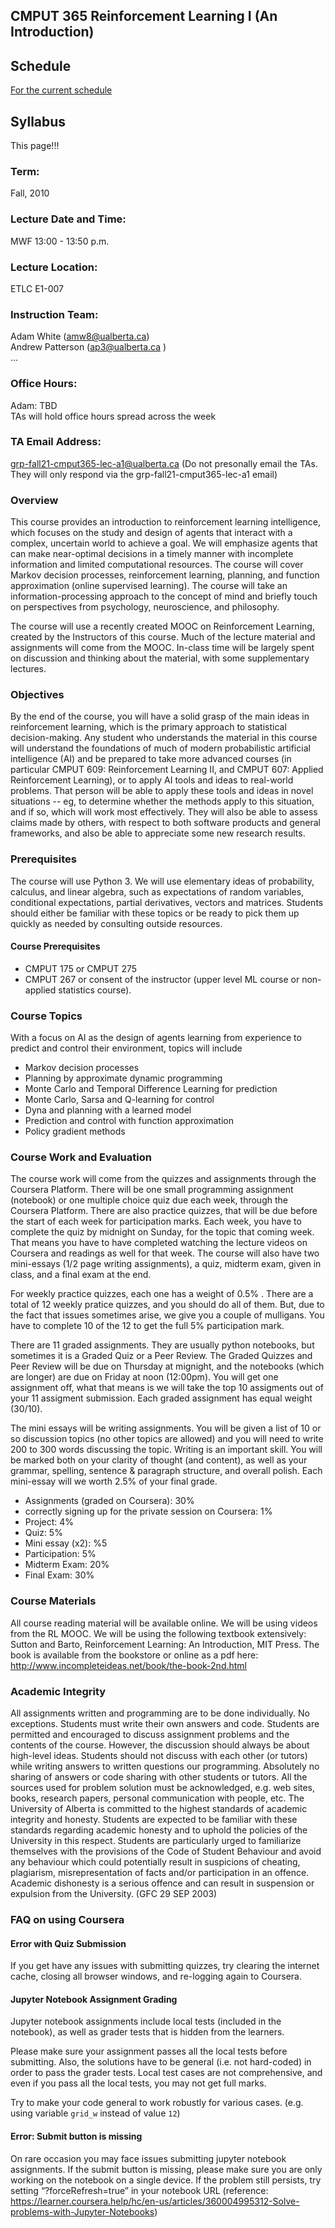 ## CMPUT 365 Reinforcement Learning I (An Introduction)


## Schedule
[For the current schedule](schedule.md)

## Syllabus

This page!!!

### Term: 
Fall, 2010 

### Lecture Date and Time: 
MWF 13:00 - 13:50 p.m.

### Lecture Location: 
ETLC E1-007

### Instruction Team:
Adam White (amw8@ualberta.ca)<br>
Andrew Patterson (ap3@ualberta.ca )<br>
...<br>
 
### Office Hours:
Adam: TBD<br>
TAs will hold office hours spread across the week

### TA Email Address:
grp-fall21-cmput365-lec-a1@ualberta.ca
(Do not presonally email the TAs. They will only respond via the grp-fall21-cmput365-lec-a1 email)

### Overview
This course provides an introduction to reinforcement learning intelligence, which focuses on the study and design of agents that interact with a complex, uncertain world to achieve a goal. We will emphasize agents that can make near-optimal decisions in a timely manner with incomplete information and limited computational resources. The course will cover Markov decision processes, reinforcement learning, planning, and function approximation (online supervised learning). The course will take an information-processing approach to the concept of mind and briefly touch on perspectives from psychology, neuroscience, and philosophy.
 
The course will use a recently created MOOC on Reinforcement Learning, created by the Instructors of this course. Much of the lecture material and assignments will come from the MOOC. In-class time will be largely spent on discussion and thinking about the material, with some supplementary lectures.
 
### Objectives
By the end of the course, you will have a solid grasp of the main ideas in reinforcement learning, which is the primary approach to statistical decision-making. Any student who understands the material in this course will understand the foundations of much of modern probabilistic artificial intelligence (AI) and be prepared to take more advanced courses (in particular CMPUT 609: Reinforcement Learning II, and CMPUT 607: Applied Reinforcement Learning), or to apply AI tools and ideas to real-world problems. That person will be able to apply these tools and ideas in novel situations -- eg, to determine whether the methods apply to this situation, and if so, which will work most effectively. They will also be able to assess claims made by others, with respect to both software products and general frameworks, and also be able to appreciate some new research results.
 
### Prerequisites
The course will use Python 3. We will use elementary ideas of probability, calculus, and linear algebra, such as expectations of random variables, conditional expectations, partial derivatives, vectors and matrices. Students should either be familiar with these topics or be ready to pick them up quickly as needed by consulting outside resources.

#### Course Prerequisites
* CMPUT 175 or CMPUT 275<br>
* CMPUT 267 or consent of the instructor (upper level ML course or non-applied statistics course).
 
### Course Topics
With a focus on AI as the design of agents learning from experience to predict and control their environment, topics will include
* Markov decision processes
* Planning by approximate dynamic programming
* Monte Carlo and Temporal Difference Learning for prediction
* Monte Carlo, Sarsa and Q-learning for control
* Dyna and planning with a learned model
* Prediction and control with function approximation
* Policy gradient methods

### Course Work and Evaluation
The course work will come from the quizzes and assignments through the Coursera Platform. There will be one small programming assignment (notebook) or one multiple choice quiz due each week, through the Coursera Platform. There are also practice quizzes, that will be due before the start of each week for participation marks. Each week, you have to complete the quiz by midnight on Sunday, for the topic that coming week. That means you have to have completed watching the lecture videos on Coursera and readings as well for that week. The course will also have two mini-essays (1/2 page writing assignments), a quiz, midterm exam, given in class, and a final exam at the end. 

For weekly practice quizzes, each one has a weight of 0.5% . There are a total of 12 weekly pratice quizzes, and you should do all of them. But, due to the fact that issues sometimes arise, we give you a couple of mulligans. You have to complete 10 of the 12 to get the full 5% participation mark. 

There are 11 graded assignments. They are usually python notebooks, but sometimes it is a Graded Quiz or a Peer Review. The Graded Quizzes and Peer Review will be due on Thursday at mignight, and the notebooks (which are longer) are due on Friday at noon (12:00pm). You will get one assignment off, what that means is we will take the top 10 assigments out of your 11 assigment submission. Each graded assignment has equal weight (30/10). 

The mini essays will be writing assignments. You will be given a list of 10 or so discussion topics (no other topics are allowed) and you will need to write 200 to 300 words discussing the topic. Writing is an important skill. You will be marked both on your clarity of thought (and content), as well as your grammar, spelling, sentence & paragraph structure, and overall polish. Each mini-essay will we worth 2.5% of your final grade.

* Assignments (graded on Coursera): 30%
* correctly signing up for the private session on Coursera: 1%
* Project: 4%
* Quiz: 5%
* Mini essay (x2): %5
* Participation: 5%
* Midterm Exam: 20%
* Final Exam: 30%
 
### Course Materials
All course reading material will be available online. 
We will be using videos from the RL MOOC.
We will be using the following textbook extensively:
Sutton and Barto, Reinforcement Learning: An Introduction, MIT Press. The book is available from the bookstore or online as a pdf here: http://www.incompleteideas.net/book/the-book-2nd.html
 
### Academic Integrity
All assignments written and programming are to be done individually. No exceptions. Students must write their own answers and code. Students are permitted and encouraged to discuss assignment problems and the contents of the course. However, the discussion should always be about high-level ideas. Students should not discuss with each other (or tutors) while writing answers to written questions our programming. Absolutely no sharing of answers or code sharing with other students or tutors.  All the sources used for problem solution must be acknowledged, e.g. web sites, books, research papers, personal communication with people, etc.
The University of Alberta is committed to the highest standards of academic integrity and honesty. Students are expected to be familiar with these standards regarding academic honesty and to uphold the policies of the University in this respect. Students are particularly urged to familiarize themselves with the provisions of the Code of Student Behaviour and avoid any behaviour which could potentially result in suspicions of cheating, plagiarism, misrepresentation of facts and/or participation in an offence. Academic dishonesty is a serious offence and can result in suspension or expulsion from the University. (GFC 29 SEP 2003)


### FAQ on using Coursera

#### Error with Quiz Submission
If you get have any issues with submitting quizzes, try clearing the internet cache, closing all browser windows, and re-logging again to Coursera.

#### Jupyter Notebook Assignment Grading
Jupyter notebook assignments include local tests (included in the notebook), as well as grader tests that is hidden from the learners. 

Please make sure your assignment passes all the local tests before submitting. Also, the solutions have to be general (i.e. not hard-coded) in order to pass the grader tests. Local test cases are not comprehensive, and even if you pass all the local tests, you may not get full marks.

Try to make your code general to work robustly for various cases. (e.g. using variable `grid_w` instead of value `12`)

#### Error: Submit button is missing
On rare occasion you may face issues submitting jupyter notebook assignments. If the submit button is missing, please make sure you are only working on the notebook on a single device. If the problem still persists, try setting “?forceRefresh=true” in your notebook URL (reference: https://learner.coursera.help/hc/en-us/articles/360004995312-Solve-problems-with-Jupyter-Notebooks)
